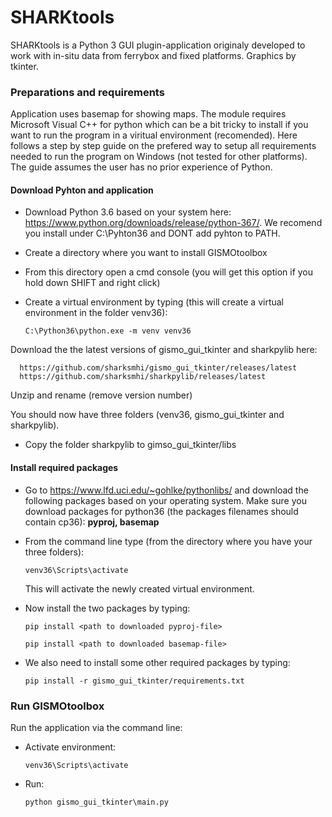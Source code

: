 # SHARKtools
SHARKtools is a Python 3 GUI plugin-application originaly developed to work with in-situ data from ferrybox and fixed platforms.
Graphics by tkinter. 

### Preparations and requirements 
Application uses basemap for showing maps. The module requires Microsoft Visual C++ for python which can be a bit tricky to install if you want to run the program in a viritual environment (recomended). Here follows a step by step guide on the prefered way to setup all requirements needed to run the program on Windows (not tested for other platforms). The guide assumes the user has no prior experience of Python. 

#### Download Pyhton and application
- Download Python 3.6 based on your system here: https://www.python.org/downloads/release/python-367/. We recomend you install under C:\Pyhton36 and DONT add pyhton to PATH. 
- Create a directory where you want to install GISMOtoolbox 
- From this directory open a cmd console (you will get this option if you hold down SHIFT and right click) 
- Create a virtual environment by typing (this will create a virtual environment in the folder venv36): 

      C:\Python36\python.exe -m venv venv36 
      
Download the the latest versions of gismo_gui_tkinter and sharkpylib here: 

      https://github.com/sharksmhi/gismo_gui_tkinter/releases/latest
      https://github.com/sharksmhi/sharkpylib/releases/latest

Unzip and rename (remove version number)

You should now have three folders (venv36, gismo_gui_tkinter and sharkpylib). 
- Copy the folder sharkpylib to gimso_gui_tkinter/libs 

#### Install required packages 
- Go to https://www.lfd.uci.edu/~gohlke/pythonlibs/ and download the following packages based on your operating system. Make sure you download packages for python36 (the packages filenames should contain cp36): 
      **pyproj, basemap** 
      
- From the command line type (from the directory where you have your three folders): 

      venv36\Scripts\activate 
      
  This will activate the newly created virtual environment. 

- Now install the two packages by typing: 

      pip install <path to downloaded pyproj-file>
      
      pip install <path to downloaded basemap-file> 
      
- We also need to install some other required packages by typing: 

      pip install -r gismo_gui_tkinter/requirements.txt 
      
### Run GISMOtoolbox 
Run the application via the command line: 
- Activate environment: 

      venv36\Scripts\activate 
      
- Run:

      python gismo_gui_tkinter\main.py 

      
